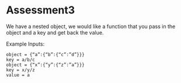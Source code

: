 # Assessment3
We have a nested object, we would like a function that you pass in the object and a key and get back the value.

Example Inputs:
```
object = {“a”:{“b”:{“c”:”d”}}}
key = a/b/c
object = {“x”:{“y”:{“z”:”a”}}}
key = x/y/z
value = a
```
